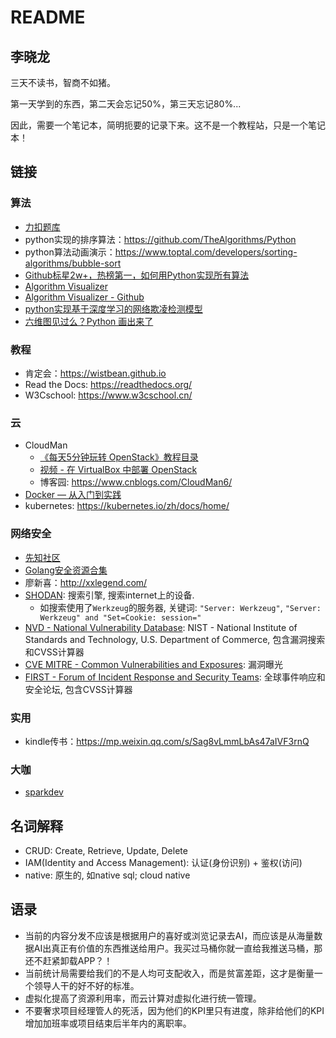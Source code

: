 # README

## 李晓龙

三天不读书，智商不如猪。

第一天学到的东西，第二天会忘记50%，第三天忘记80%...

因此，需要一个笔记本，简明扼要的记录下来。这不是一个教程站，只是一个笔记本！


## 链接

### 算法

- [力扣题库](https://leetcode-cn.com/problemset/all/)
- python实现的排序算法：<https://github.com/TheAlgorithms/Python>
- python算法动画演示：<https://www.toptal.com/developers/sorting-algorithms/bubble-sort>
- [Github标星2w+，热榜第一，如何用Python实现所有算法](https://mp.weixin.qq.com/s/OHoe6TTX--Ys5G-5yR6juA)
- [Algorithm Visualizer](https://algorithm-visualizer.org/)
- [Algorithm Visualizer - Github](https://github.com/algorithm-visualizer/algorithm-visualizer)
- [python实现基于深度学习的网络欺凌检测模型](https://mp.weixin.qq.com/s?__biz=MjM5NjA0NjgyMA==&mid=2651075726&idx=1&sn=0279918927745ff6a8899ebe27592daa&chksm=bd1fa6058a682f130fb35265924858bbdec766a452c3d742be429a650b8393077524e115ba0b&xtrack=1&scene=0&subscene=92&sessionid=1559655937&clicktime=1559657542&ascene=7&devicetype=android-28&version=2700043b&nettype=3gnet&abtest_cookie=BgABAAgACgALABIAEwAVAAgAnoYeACOXHgBWmR4AxZkeANyZHgD1mR4AA5oeAA2aHgAAAA%3D%3D&lang=zh_CN&pass_ticket=aSykkTizzSN1ZCZ6bSrqfZt5Is9H%2F4Lgw4gEEVKAyiWlMIffXq7CPS6w1pwbAswD&wx_header=1)
- [六维图见过么？Python 画出来了](https://mp.weixin.qq.com/s?__biz=MjM5NzE1MDA0MQ==&mid=2247494113&idx=2&sn=b3c7aa8acb69d5614eb094f5fa3c313d&chksm=a6dcc5d791ab4cc177f18544369e1fbec94061250e1995962b65f0022beb3a21772870426712&xtrack=1&scene=90&subscene=93&sessionid=1561783699&clicktime=1561783780&ascene=56&devicetype=android-28&version=2700043c&nettype=3gnet&abtest_cookie=BgABAAgACgALABIAEwAVAAcAnoYeACOXHgBWmR4AxZkeANyZHgD1mR4ADJoeAAAA&lang=zh_CN&pass_ticket=u4SgrHa3V%2BVQO%2BfgUuR2HEKo4J1p%2Fg5D34vcOrGGVpsdCew73lMP3OAkZ2oLVor5&wx_header=1)


### 教程

- 肯定会：<https://wistbean.github.io>
- Read the Docs: <https://readthedocs.org/>
- W3Cschool: <https://www.w3cschool.cn/>

### 云

- CloudMan
    - [《每天5分钟玩转 OpenStack》教程目录](https://mp.weixin.qq.com/s/QtdMkt9giEEnvFTQzO9u7g)
    - [视频 - 在 VirtualBox 中部署 OpenStack](https://mp.weixin.qq.com/s/g-bKZqRFUGXDghIfGJ16_g)
    - 博客园: <https://www.cnblogs.com/CloudMan6/>
- [Docker — 从入门到实践](https://yeasy.gitbooks.io/docker_practice/)
- kubernetes: <https://kubernetes.io/zh/docs/home/>

### 网络安全

- [先知社区](https://xz.aliyun.com/)
- [Golang安全资源合集](https://github.com/re4lity/Hacking-With-Golang/blob/master/README.md)
- 廖新喜：<http://xxlegend.com/>
- [SHODAN](https://www.shodan.io/): 搜索引擎, 搜索internet上的设备.
    - 如搜索使用了`Werkzeug`的服务器, 关键词: `"Server: Werkzeug"`, `"Server: Werkzeug" and "Set=Cookie: session="`
- [NVD - National Vulnerability Database](https://nvd.nist.gov/): NIST - National Institute of Standards and Technology, U.S. Department of Commerce, 包含漏洞搜索和CVSS计算器
- [CVE MITRE - Common Vulnerabilities and Exposures](https://cve.mitre.org/): 漏洞曝光
- [FIRST - Forum of Incident Response and Security Teams](https://www.first.org/cvss/): 全球事件响应和安全论坛, 包含CVSS计算器


### 实用

- kindle传书：<https://mp.weixin.qq.com/s/Sag8vLmmLbAs47aIVF3rnQ>

### 大咖

- [sparkdev](https://www.cnblogs.com/sparkdev/)


## 名词解释

- CRUD: Create, Retrieve, Update, Delete
- IAM(Identity and Access Management): 认证(身份识别) + 鉴权(访问)
- native: 原生的, 如native sql; cloud native


## 语录

- 当前的内容分发不应该是根据用户的喜好或浏览记录去AI，而应该是从海量数据AI出真正有价值的东西推送给用户。我买过马桶你就一直给我推送马桶，那还不赶紧卸载APP？！
- 当前统计局需要给我们的不是人均可支配收入，而是贫富差距，这才是衡量一个领导人干的好不好的标准。
- 虚拟化提高了资源利用率，而云计算对虚拟化进行统一管理。
- 不要奢求项目经理管人的死活，因为他们的KPI里只有进度，除非给他们的KPI增加加班率或项目结束后半年内的离职率。
